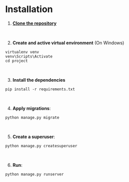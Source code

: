 # Installation
1. <a href="">**Clone the repository**</a>

<br>

2. **Create and active virtual environment** (On Windows)
```
virtualenv venv
venv\Scripts\Activate
cd project
```

<br>

3. **Install the dependencies**
```
pip install -r requirements.txt
```

<br>

4. **Apply migrations**:
```
python manage.py migrate
```

<br>

5. **Create a superuser**:
```
python manage.py createsuperuser
```

<br>

6. **Run**:
```
python manage.py runserver
```
